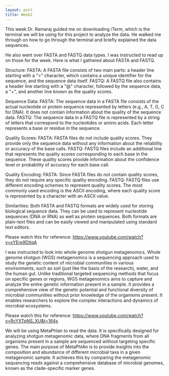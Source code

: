 ```yaml
---
layout: post
title: Week2
---
```

This week Dr. Ramaraj guided me on downloading iTerm, which is the terminal we will be using for this project to analyze the data. He walked me through on how to go through the terminal and briefly explained the data sequences. 

He also went over FASTA and FASTQ data types. I was instructed to read up on those for the week. Here is what I gathered about FASTA and FASTQ. 

Structure:
    FASTA: A FASTA file consists of two main parts: a header line starting with a ">" character, which contains a unique identifier for the sequence, and the sequence data itself.
    FASTQ: A FASTQ file also contains a header line starting with a "@" character, followed by the sequence data, a "+", and another line known as the quality scores.

Sequence Data:
    FASTA: The sequence data in a FASTA file consists of the actual nucleotide or protein sequence represented by letters (e.g., A, T, G, C for DNA). It does not contain information about the quality of the sequence data.
    FASTQ: The sequence data in a FASTQ file is represented by a string of letters that correspond to the nucleotides or amino acids. Each letter represents a base or residue in the sequence.

Quality Scores:
    FASTA: FASTA files do not include quality scores. They provide only the sequence data without any information about the reliability or accuracy of the base calls.
    FASTQ: FASTQ files include an additional line that represents the quality scores corresponding to each base in the sequence. These quality scores provide information about the confidence level or probability of accuracy for each base call.

Quality Encoding:
    FASTA: Since FASTA files do not contain quality scores, they do not require any specific quality encoding.
    FASTQ: FASTQ files use different encoding schemes to represent quality scores. The most commonly used encoding is the ASCII encoding, where each quality score is represented by a character with an ASCII value.

Similarities:
Both FASTA and FASTQ formats are widely used for storing biological sequence data. They can be used to represent nucleotide sequences (DNA or RNA) as well as protein sequences. Both formats are plain-text files and can be easily viewed and manipulated using standard text editors. 

Please watch this for reference: https://www.youtube.com/watch?v=xYEre9DtIqA

I was instructed to look into whole genome shotgun metagenomics. Whole genome shotgun (WGS) metagenomics is a sequencing approach used to study the genetic content of microbial communities in various environments, such as soil (just like the basis of the research), water, and the human gut. Unlike traditional targeted sequencing methods that focus on specific genes or regions, WGS metagenomics aims to capture and analyze the entire genetic information present in a sample. It provides a comprehensive view of the genetic potential and functional diversity of microbial communities without prior knowledge of the organisms present. It enables researchers to explore the complex interactions and dynamics of microbial ecosystems.

Please watch this for reference: https://www.youtube.com/watch?v=RcYXTpNS_XU&t=164s

We will be using MetaPhlan to read the data. It is specifically designed for analyzing shotgun metagenomic data, where DNA fragments from all organisms present in a sample are sequenced without targeting specific genes. The main purpose of MetaPhlAn is to provide insights into the composition and abundance of different microbial taxa in a given metagenomic sample. It achieves this by comparing the metagenomic sequencing reads against a comprehensive database of microbial genomes, known as the clade-specific marker genes.







